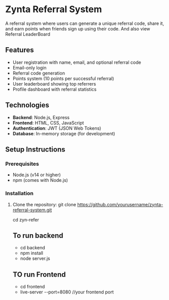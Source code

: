 # Zynta Referral System

A referral system where users can generate a unique referral code, share it, and earn points when friends sign up using their code. And also view Referral LeaderBoard

## Features

- User registration with name, email, and optional referral code
- Email-only login
- Referral code generation
- Points system (10 points per successful referral)
- User leaderboard showing top referrers
- Profile dashboard with referral statistics

## Technologies

- **Backend**: Node.js, Express
- **Frontend**: HTML, CSS, JavaScript
- **Authentication**: JWT (JSON Web Tokens)
- **Database**: In-memory storage (for development)

## Setup Instructions

### Prerequisites

- Node.js (v14 or higher)
- npm (comes with Node.js)

### Installation

1. Clone the repository:
   git clone https://github.com/yourusername/zynta-referral-system.git

   cd zyn-refer

   ## To run backend
   - cd backend
   - npm install
   - node server.js

   ## TO run Frontend
   - cd frontend
   - live-server --port=8080 //your frontend port
   
